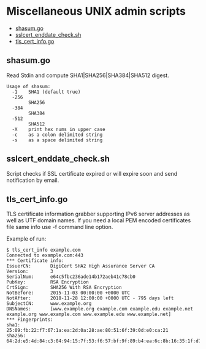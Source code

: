 # Miscellaneous UNIX admin scripts

* [shasum.go](#shasum)
* [sslcert_enddate_check.sh](#sslcert-enddate-check)
* [tls_cert_info.go](#tls-cert-info)

## shasum.go<a name="shasum"></a>
Read Stdin and compute SHA1|SHA256|SHA384|SHA512 digest.

```text
Usage of shasum:
  -1    SHA1 (default true)
  -256
        SHA256
  -384
        SHA384
  -512
        SHA512
  -X    print hex nums in upper case
  -c    as a colon delimited string
  -s    as a space delimited string
```
                                      
## sslcert_enddate_check.sh<a name="sslcert-enddate-check"></a>
Script checks if SSL certificate expired or will expire soon and send notification by email.

## tls_cert_info.go<a name="tls-cert-info"></a>
TLS certificate information grabber supporting IPv6 server addresses as well as UTF domain names.
If you need a local PEM encoded certificates file same info use -f command line option.

Example of run:
```text
$ tls_cert_info example.com
Connected to example.com:443
*** Certificate info:
IssuerCN:       DigiCert SHA2 High Assurance Server CA
Version:        3
SerialNum:      e64c5fbc236ade14b172aeb41c78cb0
PubKey:         RSA Encryption
CrtSign:        SHA256 With RSA Encryption
NotBefore:      2015-11-03 00:00:00 +0000 UTC
NotAfter:       2018-11-28 12:00:00 +0000 UTC - 795 days left
SubjectCN:      www.example.org
DNSNames:       [www.example.org example.com example.edu example.net example.org www.example.com www.example.edu www.example.net]
*** Fingerprints:
sha1:           25:09:fb:22:f7:67:1a:ea:2d:0a:28:ae:80:51:6f:39:0d:e0:ca:21
sha256:         64:2d:e5:4d:84:c3:04:94:15:7f:53:f6:57:bf:9f:89:b4:ea:6c:8b:16:35:1f:d7:ec:25:8d:55:6f:82:10:40
```
